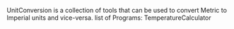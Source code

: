 UnitConversion is a collection of tools that can be used to convert Metric to Imperial units and vice-versa.
list of Programs:
TemperatureCalculator

